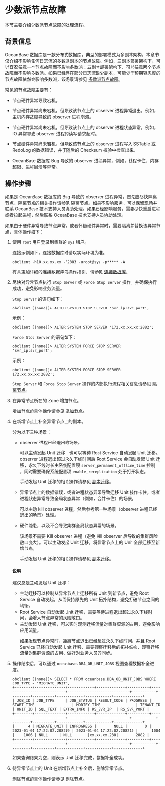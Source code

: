 
# 少数派节点故障

本节主要介绍少数派节点故障的处理流程。

## 背景信息

OceanBase 数据库是一款分布式数据库，典型的部署模式为多副本架构，本章节仅介绍不影响任何日志流的多数派副本的节点故障。例如，三副本部署架构下，可以容忍任意一个节点故障而不影响多数派；五副本部署架构下，可以任意两个节点故障而不影响多数派。如果已经存在部分日志流缺少副本，可能少于预期容忍度的节点故障依然会影响多数派，该场景请参见 [多数派节点故障](2.majority-node-failure.md)。

常见的节点故障主要有：

* 节点硬件异常导致宕机。

* 节点硬件异常尚未宕机，但导致该节点上的 observer 进程异常退出，例如，主机内存故障导致的 observer 进程崩溃。

* 节点硬件异常尚未宕机，但导致该节点上的 observer 进程状态异常，例如，IO 异常导致 observer 进程的读写请求超时。

* 节点硬件异常尚未宕机，但导致该节点上的 observer 进程写入 SSTable 或 RedoLog 的数据错误，并于随后的 Checksum 校验中检查出来。

* OceanBase 数据库 Bug 导致的 observer 进程异常，例如，线程卡住、内存超限、进程崩溃等异常。

## 操作步骤

如果是 OceanBase 数据库的 Bug 导致的 observer 进程异常，首先应尽快隔离节点，隔离节点的相关操作请参见 [隔离节点](../2.common-cluster-operations/6.isolation-a-node.md)。如果不影响服务，可以保留现场并联系 OceanBase 技术支持人员协助处理。如果已经影响服务，需要尽快重启进程或者拉起进程，然后联系 OceanBase 技术支持人员协助处理。

如果由于硬件异常导致节点异常，或者怀疑硬件异常时，需要隔离并替换该异常节点，具体操作如下：

1. 使用 `root` 用户登录到集群的 `sys` 租户。

   连接示例如下，连接数据库时请以实际环境为准。

   ```shell
   obclient -h10.xx.xx.xx -P2883 -uroot@sys -p***** -A
   ```

   有关更加详细的连接数据库的操作指引，请参见 [连接数据库](../../../3.develop/1.application-development-based-on-mysql-mode/1.database-connection-of-mysql/1.connection-mode-overview.md)。

2. 尽快对异常节点执行 `Stop Server` 或 `Force Stop Server` 操作，并确保执行成功，避免影响业务流量。

   `Stop Server` 的语句如下：

   ```shell
   obclient [(none)]> ALTER SYSTEM STOP SERVER 'svr_ip:svr_port'; 
   ```

   示例：

   ```shell
   obclient [(none)]> ALTER SYSTEM STOP SERVER '172.xx.xx.xx:2882'; 
   ```

   `Force Stop Server` 的语句如下：

   ```shell
   obclient [(none)]> ALTER SYSTEM FORCE STOP SERVER 'svr_ip:svr_port'; 
   ```

   示例：

   ```shell
   obclient [(none)]> ALTER SYSTEM FORCE STOP SERVER 172.xx.xx.xx:2882'; 
   ```

   `Stop Server` 和 `Force Stop Server` 操作的内部执行流程相关信息请参见 [隔离节点](../2.common-cluster-operations/6.isolation-a-node.md)。

3. 在异常节点所在的 Zone 增加节点。

    增加节点的具体操作请参见 [添加节点](../2.common-cluster-operations/4.add-a-node.md)。

4. 在新增节点上补全异常节点上的副本。

   分为以下三种场景：

   * observer 进程已经退出的场景。

      可以主动发起 Unit 迁移，也可以等待 Root Service 自动发起 Unit 迁移。observer 进程退出超过永久下线时间后 Root Service 会自动发起 Unit 迁移，永久下线时长由系统配置项 `server_permanent_offline_time` 控制 ，同时需要确保系统配置项 `enable_rereplication` 处于打开状态。

      手动发起 Unit 迁移的相关操作请参见 [副本迁移](链接暂时无法添加)。
  
   * 异常节点上的数据错误，或者进程状态异常导致迁移 Unit 操作卡住，或者进程状态异常导致全局状态异常（例如，合并卡住）的场景。

      可以主动 kill observer 进程，然后参考第一种场景（observer 进程已经退出的场景）处理。

   * 硬件隐患，以及不会导致集群全局状态异常的场景。

      该场景不需要 Kill observer 进程（避免 Kill observer 后导致的集群风险敞口变大）。可以主动发起 Unit 迁移，将异常节点上的 Unit 全部迁移至新增节点。

      手动发起 Unit 迁移的相关操作请参见 [副本迁移](链接暂时无法添加)。

   <main id="notice" type='explain'>
      <h4>说明</h4>
      <p> 建议总是主动发起 Unit 迁移：</p>
      <ul>
      <li>主动迁移可以控制从异常节点上迁移所有 Unit 到新节点，避免 Root Service 自动发起，从而保持原先的 Unit 拓扑结构，避免打破节点之间的均衡。</li>
      <li>Root Service 自动发起 Unit 迁移，需要等待进程退出超过永久下线时间，会增大节点异常的风险敞口。</li>
      <li>主动发起 Unit 迁移，可以实时观测迁移流量对集群资源的占用，避免影响应用流量。</li>
      <p>如果发现节点异常时，距离节点退出已经超过永久下线时间，并且 Root Service 已经自动发起 Unit 迁移，需要观察迁移后的拓扑结构、观察迁移流量对集群资源的占用、做好对业务人员的同步。</p>
   </main>
  
5. 操作结束后，可以通过 `oceanbase.DBA_OB_UNIT_JOBS` 视图查看数据补全进度。

   ```shell
   obclient [(none)]> SELECT * FROM oceanbase.DBA_OB_UNIT_JOBS WHERE JOB_TYPE = 'MIGRATE_UNIT';
   +--------+--------------+------------+-------------+----------+----------------------------+----------------------------+-----------+---------+----------+------------+------------+-------------+
   | JOB_ID | JOB_TYPE     | JOB_STATUS | RESULT_CODE | PROGRESS | START_TIME                 | MODIFY_TIME                | TENANT_ID | UNIT_ID | SQL_TEXT | EXTRA_INFO | RS_SVR_IP  | RS_SVR_PORT |
   +--------+--------------+------------+-------------+----------+----------------------------+----------------------------+-----------+---------+----------+------------+------------+-------------+
   |      4 | MIGRATE_UNIT | INPROGRESS |        NULL |        0 | 2023-01-04 17:22:02.208219 | 2023-01-04 17:22:02.208219 |      1004 |    1006 | NULL     | NULL       |xx.xx.xx.238|        2882 |
   +--------+--------------+------------+-------------+----------+----------------------------+----------------------------+-----------+---------+----------+------------+------------+-------------+
   ```

   如果查询结果为空，则表示 Unit 迁移完成，数据补全成功。

6. 待异常节点上的 Unit 在新增节点上补全后，删除异常节点。

   删除节点的具体操作请参见 [删除节点](../2.common-cluster-operations/5.delete-a-node.md)。